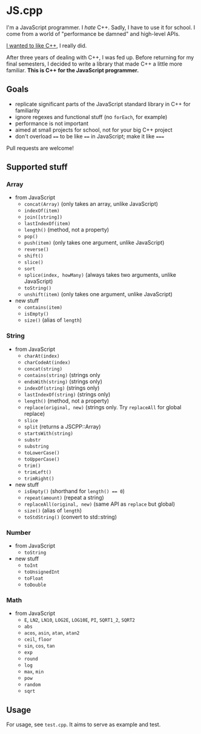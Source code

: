 JS.cpp
======

I'm a JavaScript programmer. I *hate* C++. Sadly, I have to use it for school. I come from a world of "performance be damned" and high-level APIs.

[I wanted to like C++](http://programmers.stackexchange.com/questions/196369/how-can-i-learn-to-like-c), I really did.

After three years of dealing with C++, I was fed up. Before returning for my final semesters, I decided to write a library that made C++ a little more familiar. **This is C++ for the JavaScript programmer.**

Goals
-----

- replicate significant parts of the JavaScript standard library in C++ for familiarity
- ignore regexes and functional stuff (no `forEach`, for example)
- performance is not important
- aimed at small projects for school, not for your big C++ project
- don't overload `==` to be like `==` in JavaScript; make it like `===`

Pull requests are welcome!

Supported stuff
---------------

### Array

- from JavaScript
  - `concat(Array)` (only takes an array, unlike JavaScript)
  - `indexOf(item)`
  - `join([string])`
  - `lastIndexOf(item)`
  - `length()` (method, not a property)
  - `pop()`
  - `push(item)` (only takes one argument, unlike JavaScript)
  - `reverse()`
  - `shift()`
  - `slice()`
  - `sort`
  - `splice(index, howMany)` (always takes two arguments, unlike JavaScript)
  - `toString()`
  - `unshift(item)` (only takes one argument, unlike JavaScript)
- new stuff
  - `contains(item)`
  - `isEmpty()`
  - `size()` (alias of `length`)

### String

- from JavaScript
  - `charAt(index)`
  - `charCodeAt(index)`
  - `concat(string)`
  - `contains(string)` (strings only
  - `endsWith(string)` (strings only)
  - `indexOf(string)` (strings only)
  - `lastIndexOf(string)` (strings only)
  - `length()` (method, not a property)
  - `replace(original, new)` (strings only. Try `replaceAll` for global replace)
  - `slice`
  - `split` (returns a JSCPP::Array)
  - `startsWith(string)`
  - `substr`
  - `substring`
  - `toLowerCase()`
  - `toUpperCase()`
  - `trim()`
  - `trimLeft()`
  - `trimRight()`
- new stuff
  - `isEmpty()` (shorthand for `length() == 0`)
  - `repeat(amount)` (repeat a string)
  - `replaceAll(original, new)` (same API as `replace` but global)
  - `size()` (alias of `length`)
  - `toStdString()` (convert to std::string)

### Number

- from JavaScript
  - `toString`
- new stuff
  - `toInt`
  - `toUnsignedInt`
  - `toFloat`
  - `toDouble`

### Math

- from JavaScript
  - `E`, `LN2`, `LN10`, `LOG2E`, `LOG10E`, `PI`, `SQRT1_2`, `SQRT2`
  - `abs`
  - `acos`, `asin`, `atan`, `atan2`
  - `ceil`, `floor`
  - `sin`, `cos`, `tan`
  - `exp`
  - `round`
  - `log`
  - `max`, `min`
  - `pow`
  - `random`
  - `sqrt`

Usage
-----

For usage, see `test.cpp`. It aims to serve as example and test.
